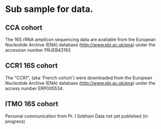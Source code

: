 # Sub sample for data.

## CCA cohort

The 16S rRNA amplicon sequencing data are available from the European Nucleotide
Archive (ENA) database (http://www.ebi.ac.uk/ena) under the accession number PRJEB43183

## CCR1 16S cohort

The "CCR1", (aka 'French cohort') were downloaded from the European Nucleotide Archive (ENA) database
(http://www.ebi.ac.uk/ena) under the access number ERP005534. 

## ITMO 16S cohort

Personal communication from Pr. I Sobhani
Data not yet published (in progress)
